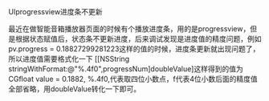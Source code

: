UIprogressview进度条不更新

最近在做智能音箱播放器页面的时候有个播放进度条，用的是progressview，但是根据状态赋值后，状态条不更新进度，后来调试发现是进度值的精度问题，例如pv.progress = 0.18827299281223这样的值的时候，进度条更新就出现问题了，所以进度值需要格式化一下
[[NSString stringWithFormat:@"%.4f0",progressNum]doubleValue]这样得到的值为CGfloat value = 0.1882,
%.4f0,代表取四位小数点，f代表4位小数后面的精度值全部省略，用doubleValue转化一下即可。
